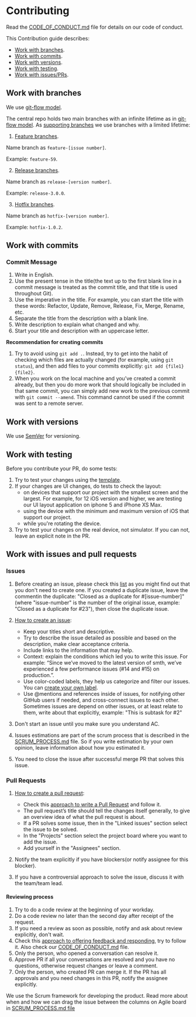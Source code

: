 # Contributing

Read the [CODE_OF_CONDUCT.md](CODE_OF_CONDUCT.md) file for details on our code of conduct.

This Contribution guide describes:

- [Work with branches](#work-with-branches).
- [Work with commits](#work-with-commits).
- [Work with versions](#work-with-versions).
- [Work with testing](#work-with-testing).
- [Work with issues/PRs](#work-with-issues-and-pull-requests).

## Work with branches

We use [git-flow model](https://nvie.com/posts/a-successful-git-branching-model/).

The central repo holds two main branches with an infinite lifetime as in [git-flow model](https://nvie.com/posts/a-successful-git-branching-model/#the-main-branches). As [supporting branches](https://nvie.com/posts/a-successful-git-branching-model/#supporting-branches) we use branches with a limited lifetime: 

1. [Feature branches](https://nvie.com/posts/a-successful-git-branching-model/#feature-branches).

Name branch as `feature-[issue number]`.

Example: `feature-59`.

2. [Release branches](https://nvie.com/posts/a-successful-git-branching-model/#release-branches).

Name branch as `release-[version number]`.

Example: `release-3.0.0`.

3. [Hotfix branches](https://nvie.com/posts/a-successful-git-branching-model/#hotfix-branches).

Name branch as `hotfix-[version number]`.

Example: `hotfix-1.0.2`.

## Work with commits

### Commit Message

1. Write in English.
1. Use the present tense in the title(the text up to the first blank line in a commit message is treated as the commit title, and that title is used throughout Git).
1. Use the imperative in the title. For example, you can start the title with these words: Refactor, Update, Remove, Release, Fix, Merge, Rename, etc.
1. Separate the title from the description with a blank line.
1. Write description to explain what changed and why.
1. Start your title and description with an uppercase letter.

**Recommendation for creating commits**

1. Try to avoid using `git add .`. Instead, try to get into the habit of checking which files are actually changed (for example, using `git status`), and then add files to your commits explicitly: `git add {file1} {file2}`.
1. When you work on the local machine and you’ve created a commit already, but then you do more work that should logically be included in that same commit, you can simply add new work to the previous commit with `git commit --amend`. This command cannot be used if the commit was sent to a remote server.

## Work with versions

We use [SemVer](https://semver.org/) for versioning.

## Work with testing

Before you contribute your PR, do some tests:
1. Try to test your changes using the [template](https://www.guru99.com/positive-and-negative-testing.html).
1. If your changes are UI changes, do tests to check the layout:
	- on devices that support our project with the smallest screen and the largest. For example, for 12 iOS version and higher, we are testing our UI layout application on iphone 5 and iPhone XS Max.
	- using the device with the minimum and maximum version of iOS that support our project.
	- while you're rotating the device. 
1. Try to test your changes on the real device, not simulator. If you can not, leave an explicit note in the PR.

## Work with issues and pull requests

### Issues 

1. Before creating an issue, please check this [list](https://github.com/dersim-davaod/CocoaHeads-iOS-School-Twitter-project/issues) as you might find out that you don't need to create one. If you created a duplicate issue, leave the commentin the duplicate: "Closed as a duplicate for #[issue-number]" (where "issue-number" is the number of the original issue, example: "Closed as a duplicate for #23"), then close the duplicate issue.

1. [How to create an issue](https://help.github.com/en/github/managing-your-work-on-github/creating-an-issue):
   - Keep your titles short and descriptive.
   - Try to describe the issue detailed as possible and based on the description, make clear acceptance criteria.
   - Include links to the information that may help.
   - Context: explain the conditions which led you to write this issue. For example: “Since we’ve moved to the latest version of smth, we’ve experienced a few performance issues (#14 and #15) on production.”.
   - Use color-coded labels, they help us categorize and filter our issues. You can [create your own label](https://help.github.com/en/github/managing-your-work-on-github/creating-a-label).
   - Use @mentions and references inside of issues, for notifying other GitHub users if needed, and cross-connect issues to each other. Sometimes issues are depend on other issues, or at least relate to them, write about that explicitly, example: "This is subtask for #2"

1. Don't start an issue until you make sure you understand AC.

1. Issues estimations are part of the scrum process that is described in the [SCRUM_PROCESS.md](SCRUM_PROCESS.md) file. So if you write estimation by your own opinion, leave information about how you estimated it.

1. You need to close the issue after successful merge PR that solves this issue.

### Pull Requests

1. [How to create a pull request](https://help.github.com/en/github/collaborating-with-issues-and-pull-requests/creating-a-pull-request):

   - Check this [approach to write a Pull Request](https://github.blog/2015-01-21-how-to-write-the-perfect-pull-request/#approach-to-writing-a-pull-request) and follow it.
   - The pull request’s title should tell the changes itself generally, to give an overview idea of what the pull request is about.
   - If a PR solves some issue, then in the "Linked issues" section select the issue to be solved.
   - In the "Projects" section select the project board where you want to add the issue.
   - Add yourself in the "Assignees" section.

1. Notify the team explicitly if you have blockers(or notify assignee for this blocker).

1. If you have a controversial approach to solve the issue, discuss it with the team/team lead.

#### Reviewing process

1. Try to do a code review at the beginning of your workday.
1. Do a code review no later than the second day after receipt of the request.
1. If you need a review as soon as possible, notify and ask about review explicitly, don't wait.
1. Check this [approach to offering feedback and responding](https://github.blog/2015-01-21-how-to-write-the-perfect-pull-request/#offering-feedback), try to follow it. Also check our [CODE_OF_CONDUCT.md](CODE_OF_CONDUCT.md) file.
1. Only the person, who opened a conversation can resolve it. 
1. Approve PR if all your conversations are resolved and you have no questions, otherwise request changes or leave a comment.
1. Only the person, who created PR can merge it. If the PR has all approvals and you need changes in this PR, notify the assignee explicitly.

We use the Scrum framework for developing the product. Read more about when and how we can drag the issue between the columns on Agile board in [SCRUM_PROCESS.md file](SCRUM_PROCESS.md)
